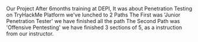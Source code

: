 Our Project After 6months training at DEPI, It was about Penetration Testing on TryHackMe Platform we've lunched to 2 Paths 
The First was 'Junior Penetration Tester' we have finished all the path
The Second Path was 'Offensive Pentesting' we have finished 3 sections of 5, as a instruction from our instructor.
